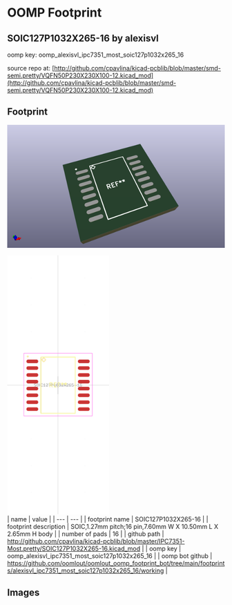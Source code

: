 # OOMP Footprint  
## SOIC127P1032X265-16  by alexisvl  
  
oomp key: oomp_alexisvl_ipc7351_most_soic127p1032x265_16  
  
source repo at: [http://github.com/cpavlina/kicad-pcblib/blob/master/smd-semi.pretty/VQFN50P230X230X100-12.kicad_mod](http://github.com/cpavlina/kicad-pcblib/blob/master/smd-semi.pretty/VQFN50P230X230X100-12.kicad_mod)  
## Footprint  
  
[![working_kicad_pcb_3d.png](working_kicad_pcb_3d_600.png)](working_kicad_pcb_3d.png)  
  
[![working.png](working_600.png)](working.png)  
| name | value | 
| --- | --- | 
| footprint name | SOIC127P1032X265-16 | 
| footprint description | SOIC,1.27mm pitch;16 pin,7.60mm W X 10.50mm L X 2.65mm H body | 
| number of pads | 16 | 
| github path | http://github.com/cpavlina/kicad-pcblib/blob/master/IPC7351-Most.pretty/SOIC127P1032X265-16.kicad_mod | 
| oomp key | oomp_alexisvl_ipc7351_most_soic127p1032x265_16 | 
| oomp bot github | https://github.com/oomlout/oomlout_oomp_footprint_bot/tree/main/footprints/alexisvl_ipc7351_most_soic127p1032x265_16/working | 
## Images  
